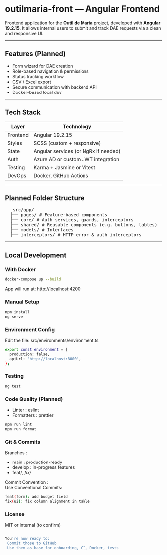 # outilmaria-front — Angular Frontend

Frontend application for the **Outil de Maria** project, developed with **Angular 19.2.15**. It allows internal users to submit and track DAE requests via a clean and responsive UI.

---

## Features (Planned)
- Form wizard for DAE creation
- Role-based navigation & permissions
- Status tracking workflow
- CSV / Excel export
- Secure communication with backend API
- Docker-based local dev

---

## Tech Stack

| Layer     | Technology    |
|-----------|---------------|
| Frontend  | Angular 19.2.15 |
| Styles    | SCSS (custom + responsive) |
| State     | Angular services (or NgRx if needed) |
| Auth      | Azure AD or custom JWT integration |
| Testing   | Karma + Jasmine or Vitest |
| DevOps    | Docker, GitHub Actions |

---

## Planned Folder Structure
<pre>
   src/app/ 
  ├── pages/ # Feature-based components 
  ├── core/ # Auth services, guards, interceptors
  ├── shared/ # Reusable components (e.g. buttons, tables)
  ├── models/ # Interfaces
  ├── interceptors/ # HTTP error & auth interceptors
</pre>

  
---

## Local Development

### With Docker

```bash
docker-compose up --build

```

App will run at: http://localhost:4200

### Manual Setup 
```bash
npm install
ng serve
```

### Environment Config 

Edit the file:
src/environments/environment.ts

```bash
export const environment = {
  production: false,
  apiUrl: 'http://localhost:8000',
};
```

### Testing 
```bash
ng test
```


### Code Quality (Planned)
- Linter : eslint
- Formatters : prettier

```bash
npm run lint
npm run format
```

### Git & Commits 
Branches : 
- main : production-ready
- develop : in-progress features
- feat/*, fix/*

Commit Convention :  
Use Conventional Commits:
```bash
feat(form): add budget field
fix(ui): fix column alignment in table
```

### License
MIT or internal (to confirm)

```bash

You're now ready to:
 Commit those to GitHub  
 Use them as base for onboarding, CI, Docker, tests
```











